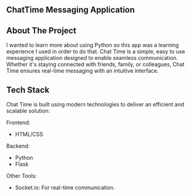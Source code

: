 ## ChatTime Messaging Application 
## About The Project 
I wanted to learn more about using Python so this app was a learning experience I used in order to do that. Chat Time is a simple, easy to use messaging application designed to enable seamless communication. Whether it's staying connected with friends, family, or colleagues, Chat Time ensures real-time messaging with an intuitive interface.

## Tech Stack 
Chat Time is built using modern technologies to deliver an efficient and scalable solution:

Frontend:
- HTML/CSS 

Backend:
- Python 
- Flask

Other Tools:
- Socket.io: For real-time communication.
